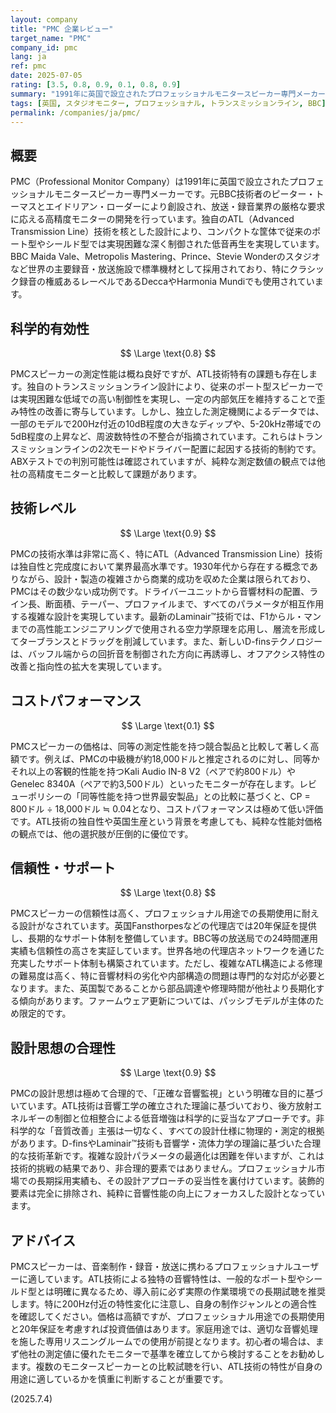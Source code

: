 ```yaml
---
layout: company
title: "PMC 企業レビュー"
target_name: "PMC"
company_id: pmc
lang: ja
ref: pmc
date: 2025-07-05
rating: [3.5, 0.8, 0.9, 0.1, 0.8, 0.9]
summary: "1991年に英国で設立されたプロフェッショナルモニタースピーカー専門メーカー。独自のATL（Advanced Transmission Line）技術により、コンパクトな筐体で深く制御された低音を実現。BBC、Metropolis Masteringなど世界の主要スタジオで採用されています。技術水準は高いものの、コストパフォーマンスの観点では非常に高価であり、同等性能の製品がはるかに安価で入手可能です。"
tags: [英国, スタジオモニター, プロフェッショナル, トランスミッションライン, BBC]
permalink: /companies/ja/pmc/
---
```


## 概要

PMC（Professional Monitor Company）は1991年に英国で設立されたプロフェッショナルモニタースピーカー専門メーカーです。元BBC技術者のピーター・トーマスとエイドリアン・ローダーにより創設され、放送・録音業界の厳格な要求に応える高精度モニターの開発を行っています。独自のATL（Advanced Transmission Line）技術を核とした設計により、コンパクトな筐体で従来のポート型やシールド型では実現困難な深く制御された低音再生を実現しています。BBC Maida Vale、Metropolis Mastering、Prince、Stevie Wonderのスタジオなど世界の主要録音・放送施設で標準機材として採用されており、特にクラシック録音の権威あるレーベルであるDeccaやHarmonia Mundiでも使用されています。

## 科学的有効性

$$ \Large \text{0.8} $$

PMCスピーカーの測定性能は概ね良好ですが、ATL技術特有の課題も存在します。独自のトランスミッションライン設計により、従来のポート型スピーカーでは実現困難な低域での高い制御性を実現し、一定の内部気圧を維持することで歪み特性の改善に寄与しています。しかし、独立した測定機関によるデータでは、一部のモデルで200Hz付近の10dB程度の大きなディップや、5-20kHz帯域での5dB程度の上昇など、周波数特性の不整合が指摘されています。これらはトランスミッションラインの2次モードやドライバー配置に起因する技術的制約です。ABXテストでの判別可能性は確認されていますが、純粋な測定数値の観点では他社の高精度モニターと比較して課題があります。

## 技術レベル

$$ \Large \text{0.9} $$

PMCの技術水準は非常に高く、特にATL（Advanced Transmission Line）技術は独自性と完成度において業界最高水準です。1930年代から存在する概念でありながら、設計・製造の複雑さから商業的成功を収めた企業は限られており、PMCはその数少ない成功例です。ドライバーユニットから音響材料の配置、ライン長、断面積、テーパー、プロファイルまで、すべてのパラメータが相互作用する複雑な設計を実現しています。最新のLaminair™技術では、F1からル・マンまでの高性能エンジニアリングで使用される空力学原理を応用し、層流を形成してターブランスとドラッグを削減しています。また、新しいD-finsテクノロジーは、バッフル端からの回折音を制御された方向に再誘導し、オフアクシス特性の改善と指向性の拡大を実現しています。

## コストパフォーマンス

$$ \Large \text{0.1} $$

PMCスピーカーの価格は、同等の測定性能を持つ競合製品と比較して著しく高額です。例えば、PMCの中級機が約18,000ドルと推定されるのに対し、同等かそれ以上の客観的性能を持つKali Audio IN-8 V2（ペアで約800ドル）やGenelec 8340A（ペアで約3,500ドル）といったモニターが存在します。レビューポリシーの「同等性能を持つ世界最安製品」との比較に基づくと、CP = 800ドル ÷ 18,000ドル ≒ 0.04となり、コストパフォーマンスは極めて低い評価です。ATL技術の独自性や英国生産という背景を考慮しても、純粋な性能対価格の観点では、他の選択肢が圧倒的に優位です。

## 信頼性・サポート

$$ \Large \text{0.8} $$

PMCスピーカーの信頼性は高く、プロフェッショナル用途での長期使用に耐える設計がなされています。英国Fansthorpesなどの代理店では20年保証を提供し、長期的なサポート体制を整備しています。BBC等の放送局での24時間運用実績も信頼性の高さを実証しています。世界各地の代理店ネットワークを通じた充実したサポート体制も構築されています。ただし、複雑なATL構造による修理の難易度は高く、特に音響材料の劣化や内部構造の問題は専門的な対応が必要となります。また、英国製であることから部品調達や修理時間が他社より長期化する傾向があります。ファームウェア更新については、パッシブモデルが主体のため限定的です。

## 設計思想の合理性

$$ \Large \text{0.9} $$

PMCの設計思想は極めて合理的で、「正確な音響監視」という明確な目的に基づいています。ATL技術は音響工学の確立された理論に基づいており、後方放射エネルギーの制御と位相整合による低音増強は科学的に妥当なアプローチです。非科学的な「音質改善」主張は一切なく、すべての設計仕様に物理的・測定的根拠があります。D-finsやLaminair™技術も音響学・流体力学の理論に基づいた合理的な技術革新です。複雑な設計パラメータの最適化は困難を伴いますが、これは技術的挑戦の結果であり、非合理的要素ではありません。プロフェッショナル市場での長期採用実績も、その設計アプローチの妥当性を裏付けています。装飾的要素は完全に排除され、純粋に音響性能の向上にフォーカスした設計となっています。

## アドバイス

PMCスピーカーは、音楽制作・録音・放送に携わるプロフェッショナルユーザーに適しています。ATL技術による独特の音響特性は、一般的なポート型やシールド型とは明確に異なるため、導入前に必ず実際の作業環境での長期試聴を推奨します。特に200Hz付近の特性変化に注意し、自身の制作ジャンルとの適合性を確認してください。価格は高額ですが、プロフェッショナル用途での長期使用と20年保証を考慮すれば投資価値はあります。家庭用途では、適切な音響処理を施した専用リスニングルームでの使用が前提となります。初心者の場合は、まず他社の測定値に優れたモニターで基準を確立してから検討することをお勧めします。複数のモニタースピーカーとの比較試聴を行い、ATL技術の特性が自身の用途に適しているかを慎重に判断することが重要です。

(2025.7.4)
